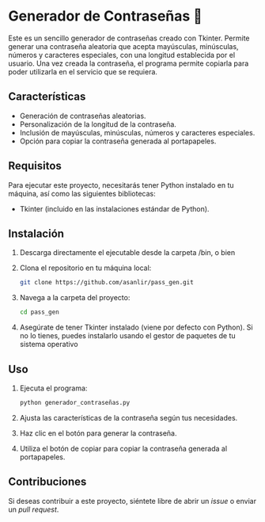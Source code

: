 # Generador de Contraseñas 🔐

Este es un sencillo generador de contraseñas creado con Tkinter. Permite generar una contraseña aleatoria que acepta mayúsculas, minúsculas, números y caracteres especiales, con una longitud establecida por el usuario. Una vez creada la contraseña, el programa permite copiarla para poder utilizarla en el servicio que se requiera.

## Características

- Generación de contraseñas aleatorias.
- Personalización de la longitud de la contraseña.
- Inclusión de mayúsculas, minúsculas, números y caracteres especiales.
- Opción para copiar la contraseña generada al portapapeles.

## Requisitos

Para ejecutar este proyecto, necesitarás tener Python instalado en tu máquina, así como las siguientes bibliotecas:

- Tkinter (incluido en las instalaciones estándar de Python).

## Instalación

1. Descarga directamente el ejecutable desde la carpeta /bin, o bien

2. Clona el repositorio en tu máquina local:

   ```bash
   git clone https://github.com/asanlir/pass_gen.git

3. Navega a la carpeta del proyecto:

    ```bash
    cd pass_gen
    ```

4. Asegúrate de tener Tkinter instalado (viene por defecto con Python). Si no lo tienes, puedes instalarlo usando el gestor de paquetes de tu sistema operativo

## Uso

1. Ejecuta el programa:

    ```bash
    python generador_contraseñas.py

2. Ajusta las características de la contraseña según tus necesidades.

3. Haz clic en el botón para generar la contraseña.

4. Utiliza el botón de copiar para copiar la contraseña generada al portapapeles.

## Contribuciones
Si deseas contribuir a este proyecto, siéntete libre de abrir un *issue* o enviar un *pull request*.
